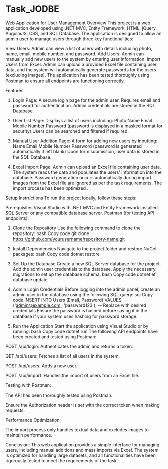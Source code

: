 # Task_JODBE

Web Application for User Management
Overview
This project is a web application developed using .NET MVC, Entity Framework, HTML, jQuery, AngularJS, CSS, and SQL Database. The application is designed to allow an admin user to manage users through three key functionalities:

View Users: Admin can view a list of users with details including photo, name, email, mobile number, and password.
Add Users: Admin can manually add new users to the system by entering user information.
Import Users from Excel: Admin can upload a provided Excel file containing user data, and the system will automatically generate passwords for the users (excluding images).
The application has been tested thoroughly using Postman to ensure all endpoints are functioning correctly.

Features

1. Login Page:
A secure login page for the admin user.
Requires email and password for authentication.
Admin credentials are stored in the SQL Database.





2. User List Page:
Displays a list of users including:
Photo
Name
Email
Mobile Number
Password (password is displayed in a masked format for security)
Users can be searched and filtered if required.



3. Manual User Addition Page:
A form for adding new users by inputting:
Name
Email
Mobile Number
Password (password is generated automatically if left blank)
Upon form submission, user data is stored in the SQL Database.



4. Excel Import Page:
Admin can upload an Excel file containing user data.
The system reads the data and populates the users' information into the database.
Password generation occurs automatically during import.
Images from the Excel file are ignored as per the task requirements.
The import process has been optimized .

Setup Instructions
To run the project locally, follow these steps:

Prerequisites
Visual Studio with .NET MVC and Entity Framework installed.
SQL Server or any compatible database server.
Postman (for testing API endpoints).
1. Clone the Repository
Use the following command to clone the repository:
bash
Copy code
git clone https://github.com/yourusername/repository-name.git

2. Install Dependencies
Navigate to the project folder and restore NuGet packages:
bash
Copy code
dotnet restore


3. Set Up the Database
Create a new SQL Server database for the project.
Add the admin user credentials to the database.
Apply the necessary migrations to set up the database schema.
bash
Copy code
dotnet ef database update


4. Admin Login Credentials
Before logging into the admin panel, create an admin user in the database using the following SQL query:
sql
Copy code
INSERT INTO Users (Email, Password)
VALUES ('admin@example.com', 'password123'); -- Replace with desired credentials
Ensure the password is hashed before saving it in the database if your system uses hashing for password storage.




5. Run the Application
Start the application using Visual Studio or by running:
bash
Copy code
dotnet run
The following API endpoints have been created and tested using Postman:

POST /api/login: Authenticates the admin and returns a token.

GET /api/users: Fetches a list of all users in the system.

POST /api/users: Adds a new user.

POST /api/import: Handles the import of users from an Excel file.

Testing with Postman:

The API has been thoroughly tested using Postman.

Ensure the Authorization header is set with the correct token when making requests.

Performance Optimization:


The import process only handles textual data and excludes images to maintain performance.

Conclusion:
This web application provides a simple interface for managing users, including manual additions and mass imports via Excel. The system is optimized for handling large datasets, and all functionalities have been rigorously tested to meet the requirements of the task.



